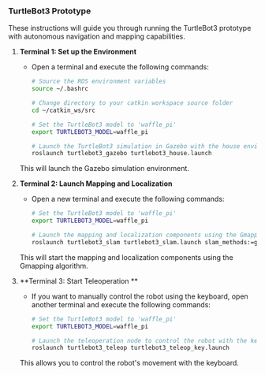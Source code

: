 ### TurtleBot3 Prototype

These instructions will guide you through running the TurtleBot3 prototype with autonomous navigation and mapping capabilities.

1. **Terminal 1: Set up the Environment**
   - Open a terminal and execute the following commands:

     ```bash
     # Source the ROS environment variables
     source ~/.bashrc

     # Change directory to your catkin workspace source folder
     cd ~/catkin_ws/src

     # Set the TurtleBot3 model to 'waffle_pi'
     export TURTLEBOT3_MODEL=waffle_pi

     # Launch the TurtleBot3 simulation in Gazebo with the house environment
     roslaunch turtlebot3_gazebo turtlebot3_house.launch
     ```

   This will launch the Gazebo simulation environment.

2. **Terminal 2: Launch Mapping and Localization**
   - Open a new terminal and execute the following commands:

     ```bash
     # Set the TurtleBot3 model to 'waffle_pi'
     export TURTLEBOT3_MODEL=waffle_pi

     # Launch the mapping and localization components using the Gmapping algorithm
     roslaunch turtlebot3_slam turtlebot3_slam.launch slam_methods:=gmapping
     ```

   This will start the mapping and localization components using the Gmapping algorithm.

3. **Terminal 3: Start Teleoperation **
   - If you want to manually control the robot using the keyboard, open another terminal and execute the following commands:

     ```bash
     # Set the TurtleBot3 model to 'waffle_pi'
     export TURTLEBOT3_MODEL=waffle_pi

     # Launch the teleoperation node to control the robot with the keyboard
     roslaunch turtlebot3_teleop turtlebot3_teleop_key.launch
     ```

   This allows you to control the robot's movement with the keyboard.


